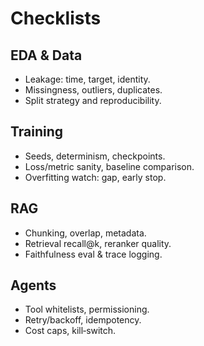 # Checklists

## EDA & Data
- Leakage: time, target, identity.
- Missingness, outliers, duplicates.
- Split strategy and reproducibility.

## Training
- Seeds, determinism, checkpoints.
- Loss/metric sanity, baseline comparison.
- Overfitting watch: gap, early stop.

## RAG
- Chunking, overlap, metadata.
- Retrieval recall@k, reranker quality.
- Faithfulness eval & trace logging.

## Agents
- Tool whitelists, permissioning.
- Retry/backoff, idempotency.
- Cost caps, kill‑switch.
